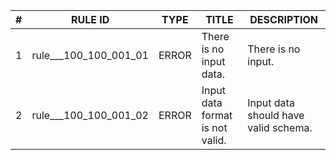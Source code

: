 | # |RULE ID  | TYPE  | TITLE  | DESCRIPTION |
|---|---------|-------|--------|-------------|
| 1 | rule___100_100_001_01 | ERROR | There is no input data. | There is no input. |
| 2 | rule___100_100_001_02 | ERROR | Input data format is not valid. | Input data should have valid schema. |
